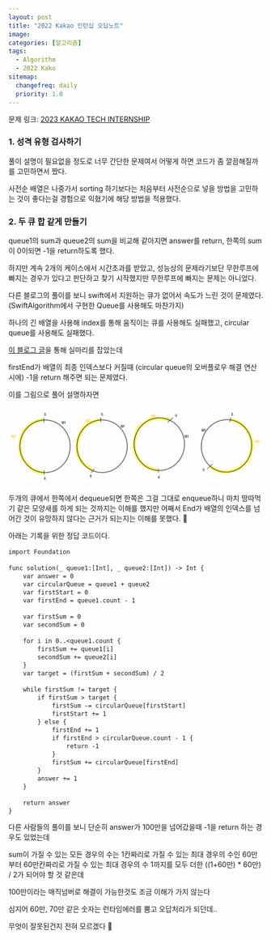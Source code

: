 ```yaml
---
layout: post
title: "2022 Kakao 인턴십 오답노트"
image:
categories: [알고리즘]
tags: 
  - Algorithm
  - 2022 Kako
sitemap:
  changefreq: daily
  priority: 1.0
---
```


문제 링크: [2023 KAKAO TECH INTERNSHIP](https://school.programmers.co.kr/learn/challenges?order=recent&partIds=31236)

### 1. 성격 유형 검사하기

풀이 설명이 필요없을 정도로 너무 간단한 문제여서 어떻게 하면 코드가 좀 깔끔해질까를 고민하면서 짰다.

사전순 배열은 나중가서 sorting 하기보다는 처음부터 사전순으로 넣을 방법을 고민하는 것이 좋다는걸 경험으로 익혔기에 해당 방법을 적용했다.

### 2. 두 큐 합 같게 만들기

queue1의 sum과 queue2의 sum을 비교해 같아지면 answer를 return, 한쪽의 sum이 0이되면 -1을 return하도록 했다.

하지만 계속 2개의 케이스에서 시간초과를 받았고, 성능상의 문제라기보단 무한루프에 빠지는 경우가 있다고 판단하고 찾기 시작했지만 무한루프에 빠지는 문제는 아니었다.

다른 블로그의 풀이를 보니 swift에서 지원하는 큐가 없어서 속도가 느린 것이 문제였다. (SwiftAlgorithm에서 구현한 Queue를 사용해도 마찬가지)

하나의 긴 배열을 사용해 index를 통해 움직이는 큐를 사용해도 실패했고, circular queue를 사용해도 실패했다.

[이 블로그 글](https://gyuios.tistory.com/216)을 통해 실마리를 잡았는데

firstEnd가 배열의 최종 인덱스보다 커질때 (circular queue의 오버플로우 해결 연산시에) -1을 return 해주면 되는 문제였다.



이를 그림으로 풀어 설명하자면

![image-20230304220611453](https://raw.githubusercontent.com/Neph3779/Blog-Image/forUpload/img/20230304220611.png)

두개의 큐에서 한쪽에서 dequeue되면 한쪽은 그걸 그대로 enqueue하니 마치 땅따먹기 같은 모양새를 하게 되는 것까지는 이해를 했지만 어째서 End가 배열의 인덱스를 넘어간 것이 유망하지 않다는 근거가 되는지는 이해를 못했다. 🥲

아래는 기록을 위한 정답 코드이다.

```
import Foundation

func solution(_ queue1:[Int], _ queue2:[Int]) -> Int {
    var answer = 0
    var circularQueue = queue1 + queue2
    var firstStart = 0
    var firstEnd = queue1.count - 1

    var firstSum = 0
    var secondSum = 0

    for i in 0..<queue1.count {
        firstSum += queue1[i]
        secondSum += queue2[i]
    }
    var target = (firstSum + secondSum) / 2

    while firstSum != target {
        if firstSum > target {
            firstSum -= circularQueue[firstStart]
            firstStart += 1
        } else {
            firstEnd += 1
            if firstEnd > circularQueue.count - 1 {
                return -1
            }
            firstSum += circularQueue[firstEnd]
        }
        answer += 1
    }

    return answer
}
```

다른 사람들의 풀이를 보니 단순히 answer가 100만을 넘어갔을때 -1을 return 하는 경우도 있었는데

sum이 가질 수 있는 모든 경우의 수는 1칸짜리로 가질 수 있는 최대 경우의 수인 60만부터 60만칸짜리로 가질 수 있는 최대 경우의 수 1까지를 모두 더한 ((1+60만) * 60만) / 2가 되어야 할 것 같은데

100만이라는 매직넘버로 해결이 가능한것도 조금 이해가 가지 않는다

심지어 60만, 70만 같은 숫자는 런타임에러를 뿜고 오답처리가 되던데..

무엇이 잘못된건지 전혀 모르겠다 🥲